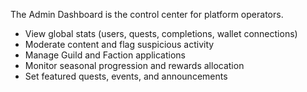 The Admin Dashboard is the control center for platform operators.

- View global stats (users, quests, completions, wallet connections)
- Moderate content and flag suspicious activity
- Manage Guild and Faction applications
- Monitor seasonal progression and rewards allocation
- Set featured quests, events, and announcements